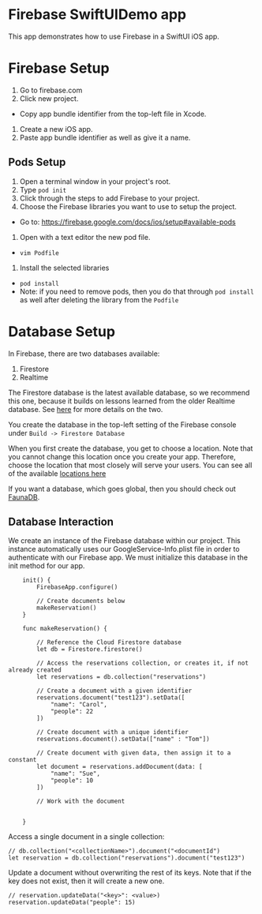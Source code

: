 # Firebase SwiftUIDemo app
This app demonstrates how to use Firebase in a SwiftUI iOS app.

# Firebase Setup
1) Go to firebase.com
1) Click new project.
  - Copy app bundle identifier from the top-left file in Xcode.
1) Create a new iOS app.
1) Paste app bundle identifier as well as give it a name.

## Pods Setup
1) Open a terminal window in your project's root.
1) Type `pod init`
1) Click through the steps to add Firebase to your project.
1) Choose the Firebase libraries you want to use to setup the project.
  - Go to: https://firebase.google.com/docs/ios/setup#available-pods
1) Open with a text editor the new pod file.
  - `vim Podfile`
1) Install the selected libraries
  - `pod install`
  - Note: if you need to remove pods, then you do that through `pod install` as well after deleting
  the library from the `Podfile`

# Database Setup
In Firebase, there are two databases available:
1) Firestore
2) Realtime

The Firestore database is the latest available database, so we recommend this one, because it builds
on lessons learned from the older Realtime database. See
 [here](https://firebase.google.com/docs/database/rtdb-vs-firestore) for more details on the two.

You create the database in the top-left setting of the Firebase console under `Build -> Firestore Database`

When you first create the database, you get to choose a location. Note that you cannot change this location
once you create your app. Therefore, choose the location that most closely will serve your users. You can
see all of the available [locations here](https://cloud.google.com/firestore/docs/locations)

If you want a database, which goes global, then you should check out [FaunaDB](www.fauna.com).

## Database Interaction
We create an instance of the Firebase database within our project. This instance automatically uses our
GoogleService-Info.plist file in order to authenticate with our Firebase app. We must initialize this 
database in the init method for our app.
```
    init() {
        FirebaseApp.configure()
        
        // Create documents below
        makeReservation()
    }
    
    func makeReservation() {
        
        // Reference the Cloud Firestore database
        let db = Firestore.firestore()
        
        // Access the reservations collection, or creates it, if not already created
        let reservations = db.collection("reservations")
        
        // Create a document with a given identifier
        reservations.document("test123").setData([
            "name": "Carol",
            "people": 22
        ])
        
        // Create document with a unique identifier
        reservations.document().setData(["name" : "Tom"])
        
        // Create document with given data, then assign it to a constant
        let document = reservations.addDocument(data: [
            "name": "Sue",
            "people": 10
        ])
        
        // Work with the document
        
        
    }
```

Access a single document in a single collection:
```
// db.collection("<collectionName>").document("<documentId")
let reservation = db.collection("reservations").document("test123")
```

Update a document without overwriting the rest of its keys. Note that if the key does not exist, then it
will create a new one.
```
// reservation.updateData("<key>": <value>)
reservation.updateData("people": 15)
```
